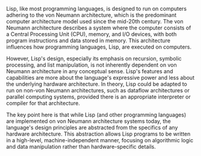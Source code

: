 Lisp, like most programming languages, is designed to run on computers adhering to the von Neumann architecture, which is the predominant computer architecture model used since the mid-20th century. The von Neumann architecture describes a system where the computer consists of a Central Processing Unit (CPU), memory, and I/O devices, with both program instructions and data stored in memory. This architecture influences how programming languages,  Lisp, are executed on computers.

However, Lisp's design, especially its emphasis on recursion, symbolic processing, and list manipulation, is not inherently dependent on von Neumann architecture in any conceptual sense. Lisp's features and capabilities are more about the language's expressive power and less about the underlying hardware architecture. In theory, Lisp could be adapted to run on non-von Neumann architectures, such as dataflow architectures or parallel computing systems, provided there is an appropriate interpreter or compiler for that architecture.

The key point here is that while Lisp (and other programming languages) are  implemented on von Neumann architecture systems today, the language's design principles are abstracted from the specifics of any hardware architecture. This abstraction allows Lisp programs to be written in a high-level, machine-independent manner, focusing on algorithmic logic and data manipulation rather than hardware-specific details.
